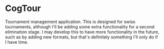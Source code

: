 # CogTour
Tournament management application. This is designed for swiss tournaments, although I'll be adding some extra functionality for a second elimination stage. I may develop this to have more functionality in the future, such as by adding new formats, but that's definitely something I'll only do if I have time.
